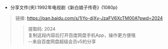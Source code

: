 - 分享文件(夹):1992年电视剧《新白娘子传奇》(1080p)<br>
> 链接: https://pan.baidu.com/s/1iYo-djXy-JzaFV6XcTM00A?pwd=2024 <br>
>> 提取码: 2024 <br>
> 复制这段内容后打开百度网盘手机App，操作更方便哦 <br>
>> --来自百度网盘超级会员v5的分享<br>
